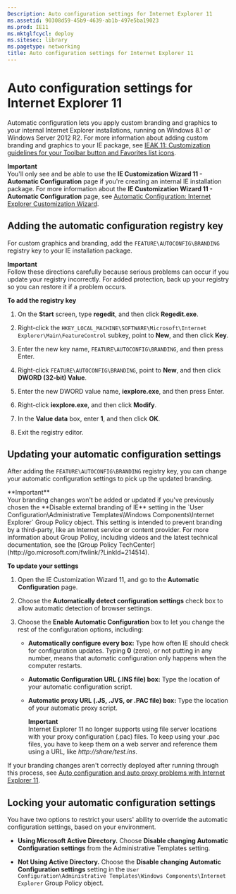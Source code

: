 ```yaml
---
Description: Auto configuration settings for Internet Explorer 11
ms.assetid: 90308d59-45b9-4639-ab1b-497e5ba19023
ms.prod: IE11
ms.mktglfcycl: deploy
ms.sitesec: library
ms.pagetype: networking
title: Auto configuration settings for Internet Explorer 11
---
```


# Auto configuration settings for Internet Explorer 11
Automatic configuration lets you apply custom branding and graphics to your internal Internet Explorer installations, running on Windows 8.1 or Windows Server 2012 R2. For more information about adding custom branding and graphics to your IE package, see [IEAK 11: Customization guidelines for your Toolbar button and Favorites list icons](http://go.microsoft.com/fwlink/p/?linkid=327742).<p>**Important**<br>You'll only see and be able to use the **IE Customization Wizard 11 - Automatic Configuration** page if you're creating an internal IE installation package. For more information about the **IE Customization Wizard 11 - Automatic Configuration** page, see [Automatic Configuration: Internet Explorer Customization Wizard](http://go.microsoft.com/fwlink/p/?linkid=327743).

## Adding the automatic configuration registry key
For custom graphics and branding, add the `FEATURE\AUTOCONFIG\BRANDING` registry key to your IE installation package.<p>**Important**<br>Follow these directions carefully because serious problems can occur if you update your registry incorrectly. For added protection, back up your registry so you can restore it if a problem occurs.

**To add the registry key**

1.  On the **Start** screen, type **regedit**, and then click **Regedit.exe**.

2.  Right-click the `HKEY_LOCAL_MACHINE\SOFTWARE\Microsoft\Internet Explorer\Main\FeatureControl` subkey, point to **New**, and then click **Key**.

3.  Enter the new key name, `FEATURE\AUTOCONFIG\BRANDING`, and then press Enter.

4.  Right-click `FEATURE\AUTOCONFIG\BRANDING`, point to **New**, and then click **DWORD (32-bit) Value**.

5.  Enter the new DWORD value name, **iexplore.exe**, and then press Enter.

6.  Right-click **iexplore.exe**, and then click **Modify**.

7.  In the **Value data** box, enter **1**, and then click **OK**.

8.  Exit the registry editor.

## Updating your automatic configuration settings
After adding the `FEATURE\AUTOCONFIG\BRANDING` registry key, you can change your automatic configuration settings to pick up the updated branding.
<p>**Important**<br>Your branding changes won't be added or updated if you've previously chosen the **Disable external branding of IE** setting in the `User Configuration\Administrative Templates\Windows Components\Internet Explorer` Group Policy object. This setting is intended to prevent branding by a third-party, like an Internet service or content provider. For more information about Group Policy, including videos and the latest technical documentation, see the [Group Policy TechCenter](http://go.microsoft.com/fwlink/?LinkId=214514).

**To update your settings**

1.  Open the IE Customization Wizard 11, and go to the **Automatic Configuration** page.

2.  Choose the **Automatically detect configuration settings** check box to allow automatic detection of browser settings.

3.  Choose the **Enable Automatic Configuration** box to let you change the rest of the configuration options, including:

    -   **Automatically configure every box:** Type how often IE should check for configuration updates. Typing **0** (zero), or not putting in any number, means that automatic configuration only happens when the computer restarts.

    -   **Automatic Configuration URL (.INS file) box:** Type the location of your automatic configuration script.

    -   **Automatic proxy URL (.JS, .JVS, or .PAC file) box:** Type the location of your automatic proxy script.<p> **Important**<br>Internet Explorer 11 no longer supports using file server locations with your proxy configuration (.pac) files. To keep using your .pac files, you have to keep them on a web server and reference them using a URL, like *http://share/test.ins*.

If your branding changes aren't correctly deployed after running through this process, see [Auto configuration and auto proxy problems with Internet Explorer 11](auto-configuration-and-auto-proxy-problems-with-ie11.md).

## Locking your automatic configuration settings
You have two options to restrict your users' ability to override the automatic configuration settings, based on your environment.

-   **Using Microsoft Active Directory.** Choose **Disable changing Automatic Configuration settings** from the Administrative Templates setting.

-   **Not Using Active Directory.** Choose the **Disable changing Automatic Configuration settings** setting in the `User Configuration\Administrative Templates\Windows Components\Internet Explorer` Group Policy object.

 

 



